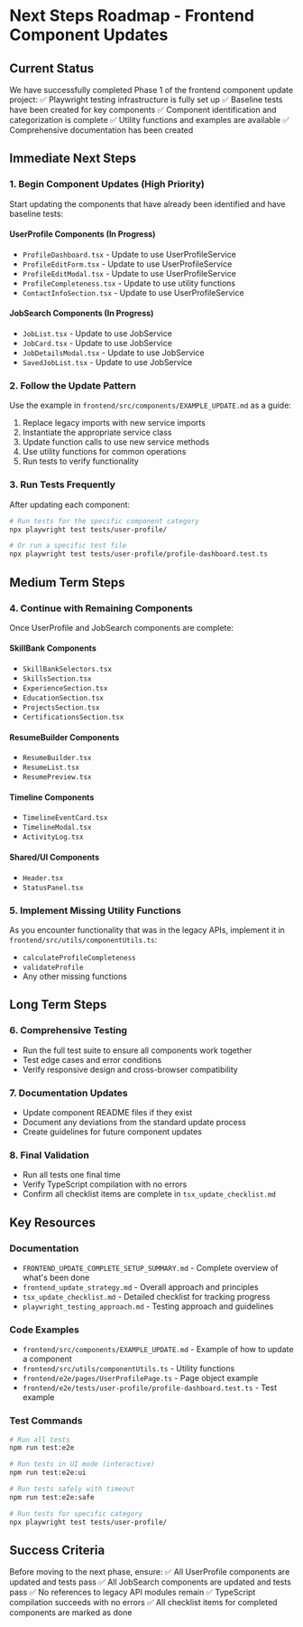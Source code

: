 # Next Steps Roadmap - Frontend Component Updates

## Current Status
We have successfully completed Phase 1 of the frontend component update project:
✅ Playwright testing infrastructure is fully set up
✅ Baseline tests have been created for key components
✅ Component identification and categorization is complete
✅ Utility functions and examples are available
✅ Comprehensive documentation has been created

## Immediate Next Steps

### 1. Begin Component Updates (High Priority)
Start updating the components that have already been identified and have baseline tests:

#### UserProfile Components (In Progress)
- `ProfileDashboard.tsx` - Update to use UserProfileService
- `ProfileEditForm.tsx` - Update to use UserProfileService
- `ProfileEditModal.tsx` - Update to use UserProfileService
- `ProfileCompleteness.tsx` - Update to use utility functions
- `ContactInfoSection.tsx` - Update to use UserProfileService

#### JobSearch Components (In Progress)
- `JobList.tsx` - Update to use JobService
- `JobCard.tsx` - Update to use JobService
- `JobDetailsModal.tsx` - Update to use JobService
- `SavedJobList.tsx` - Update to use JobService

### 2. Follow the Update Pattern
Use the example in `frontend/src/components/EXAMPLE_UPDATE.md` as a guide:

1. Replace legacy imports with new service imports
2. Instantiate the appropriate service class
3. Update function calls to use new service methods
4. Use utility functions for common operations
5. Run tests to verify functionality

### 3. Run Tests Frequently
After updating each component:
```bash
# Run tests for the specific component category
npx playwright test tests/user-profile/

# Or run a specific test file
npx playwright test tests/user-profile/profile-dashboard.test.ts
```

## Medium Term Steps

### 4. Continue with Remaining Components
Once UserProfile and JobSearch components are complete:

#### SkillBank Components
- `SkillBankSelectors.tsx`
- `SkillsSection.tsx`
- `ExperienceSection.tsx`
- `EducationSection.tsx`
- `ProjectsSection.tsx`
- `CertificationsSection.tsx`

#### ResumeBuilder Components
- `ResumeBuilder.tsx`
- `ResumeList.tsx`
- `ResumePreview.tsx`

#### Timeline Components
- `TimelineEventCard.tsx`
- `TimelineModal.tsx`
- `ActivityLog.tsx`

#### Shared/UI Components
- `Header.tsx`
- `StatusPanel.tsx`

### 5. Implement Missing Utility Functions
As you encounter functionality that was in the legacy APIs, implement it in `frontend/src/utils/componentUtils.ts`:
- `calculateProfileCompleteness`
- `validateProfile`
- Any other missing functions

## Long Term Steps

### 6. Comprehensive Testing
- Run the full test suite to ensure all components work together
- Test edge cases and error conditions
- Verify responsive design and cross-browser compatibility

### 7. Documentation Updates
- Update component README files if they exist
- Document any deviations from the standard update process
- Create guidelines for future component updates

### 8. Final Validation
- Run all tests one final time
- Verify TypeScript compilation with no errors
- Confirm all checklist items are complete in `tsx_update_checklist.md`

## Key Resources

### Documentation
- `FRONTEND_UPDATE_COMPLETE_SETUP_SUMMARY.md` - Complete overview of what's been done
- `frontend_update_strategy.md` - Overall approach and principles
- `tsx_update_checklist.md` - Detailed checklist for tracking progress
- `playwright_testing_approach.md` - Testing approach and guidelines

### Code Examples
- `frontend/src/components/EXAMPLE_UPDATE.md` - Example of how to update a component
- `frontend/src/utils/componentUtils.ts` - Utility functions
- `frontend/e2e/pages/UserProfilePage.ts` - Page object example
- `frontend/e2e/tests/user-profile/profile-dashboard.test.ts` - Test example

### Test Commands
```bash
# Run all tests
npm run test:e2e

# Run tests in UI mode (interactive)
npm run test:e2e:ui

# Run tests safely with timeout
npm run test:e2e:safe

# Run tests for specific category
npx playwright test tests/user-profile/
```

## Success Criteria
Before moving to the next phase, ensure:
✅ All UserProfile components are updated and tests pass
✅ All JobSearch components are updated and tests pass
✅ No references to legacy API modules remain
✅ TypeScript compilation succeeds with no errors
✅ All checklist items for completed components are marked as done